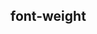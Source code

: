 ## font-weight


<!-- CSSJSON.font-weight.description -->

<!-- CSSJSON.font-weight.syntax -->

<!-- CSSJSON.font-weight.values -->

<!-- CSSJSON.font-weight.compatibility -->

<!-- CSSJSON.font-weight.reference -->
